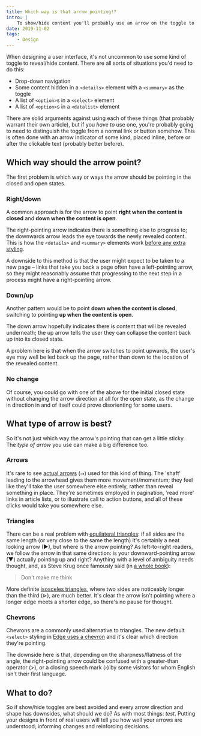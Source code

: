 ```yaml
---
title: Which way is that arrow pointing!?
intro: |
    To show/hide content you'll probably use an arrow on the toggle to indicate that content will be revealed. Sounds simple enough, doesn't it?
date: 2019-11-02
tags:
    - Design
---
```


When designing a user interface, it's not uncommon to use some kind of toggle to reveal/hide content. There are all sorts of situations you'd need to do this:

- Drop-down navigation
- Some content hidden in a `<details>` element with a `<summary>` as the toggle
- A list of `<option>`s in a `<select>` element
- A list of `<option>`s in a `<datalist>` element

There are solid arguments against using each of these things (that probably warrant their own article), but if you *have to* use one, you're probably going to need to distinguish the toggle from a normal link or button somehow. This is often done with an arrow indicator of some kind, placed inline, before or after the clickable text (probably better before).


## Which way should the arrow point?

The first problem is which way or ways the arrow should be pointing in the closed and open states.

### Right/down

A common approach is for the arrow to point **right when the content is closed** and **down when the content is open**.

The right-pointing arrow indicates there is something else to progress to; the downwards arrow leads the eye towards the newly revealed content. This is how the `<details>` and `<summary>` elements work [before any extra styling](https://developer.mozilla.org/en-US/docs/Web/HTML/Element/details).

A downside to this method is that the user might expect to be taken to a new page – links that take you back a page often have a left-pointing arrow, so they might reasonably assume that progressing to the next step in a process might have a right-pointing arrow.

### Down/up

Another pattern would be to point **down when the content is closed**, switching to pointing **up when the content is open**.

The down arrow hopefully indicates there is content that will be revealed underneath; the up arrow tells the user they can collapse the content back up into its closed state.

A problem here is that when the arrow switches to point upwards, the user's eye may well be led back up the page, rather than down to the location of the revealed content.

### No change

Of course, you could go with one of the above for the initial closed state without changing the arrow direction at all for the open state, as the change in direction in and of itself could prove disorienting for some users.


## What type of arrow is best?

So it's not just which way the arrow's pointing that can get a little sticky. The *type of arrow* you use can make a big difference too.

### Arrows

It's rare to see [actual arrows](https://en.wikipedia.org/wiki/Arrow_(symbol)) (&#11106;) used for this kind of thing. The 'shaft' leading to the arrowhead gives them more movement/momentum; they feel like they'll take the user somewhere else entirely, rather than reveal something in place. They're sometimes employed in pagination, 'read more' links in article lists, or to illustrate call to action buttons, and all of these clicks would take you somewhere else.

### Triangles

There can be a real problem with [equilateral triangles](https://en.wikipedia.org/wiki/Equilateral_triangle): if all sides are the same length (or very close to the same the length) it's certainly a neat looking arrow (&#9654;), but where is the arrow pointing? As left-to-right readers, we follow the arrow in that same direction: is your downward-pointing arrow (&#9660;) actually pointing up and right? Anything with a level of ambiguity needs thought, and, as Steve Krug once famously said (in [a whole book](https://books.apple.com/gb/book/dont-make-me-think-revisited/id788508912)):

> Don't make me think

More definite [isosceles triangles](https://en.wikipedia.org/wiki/Isosceles_triangle), where two sides are noticeably longer than the third (&#8883;), are much better. It's clear the arrow isn't pointing where a longer edge meets a shorter edge, so there's no pause for thought.

### Chevrons

Chevrons are a commonly used alternative to triangles. The new default `<select>` styling in [Edge uses a chevron](https://blogs.windows.com/msedgedev/2019/10/15/form-controls-microsoft-edge-chromium/) and it's clear which direction they're pointing.

The downside here is that, depending on the sharpness/flatness of the angle, the right-pointing arrow could be confused with a greater-than operator (&gt;), or a closing speech mark (&rsaquo;) by some visitors for whom English isn't their first language.


## What to do?

So if show/hide toggles are best avoided and every arrow direction and shape has downsides, what should we do? As with most things: *test*. Putting your designs in front of real users will tell you how well your arrows are understood; informing changes and reinforcing decisions.
